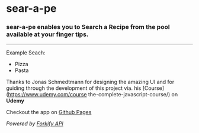# sear-a-pe
### sear-a-pe enables you to Search a Recipe from the pool available at your finger tips.
--------------------------

Example Seach:  
* Pizza
* Pasta

Thanks to Jonas Schmedtmann for designing the amazing UI and for guiding through the development of this project via. his [Course](https://www.udemy.com/course the-complete-javascript-course/) on **Udemy**

Checkout the app on [Github Pages](https://rinkumonani.github.io/sear-a-pe/dist/index.html)

*Powered by [Forkify API](https://forkify-api.herokuapp.com/)*